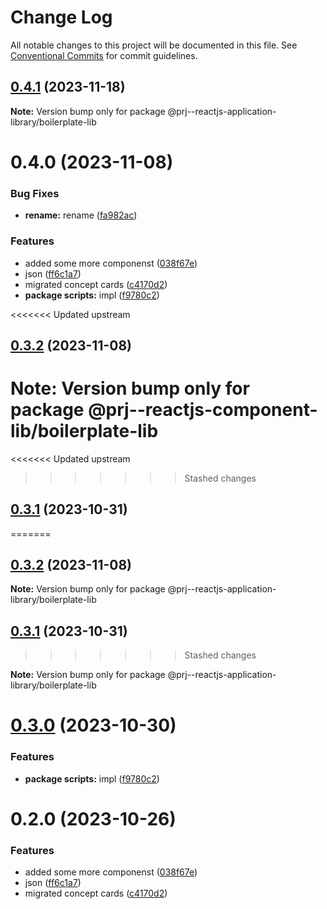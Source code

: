 # Change Log

All notable changes to this project will be documented in this file.
See [Conventional Commits](https://conventionalcommits.org) for commit guidelines.

## [0.4.1](https://github.com/paulAlexSerban/prj--reactjs-application-library/compare/@prj--reactjs-application-library/boilerplate-lib@0.4.0...@prj--reactjs-application-library/boilerplate-lib@0.4.1) (2023-11-18)

**Note:** Version bump only for package @prj--reactjs-application-library/boilerplate-lib

# 0.4.0 (2023-11-08)

### Bug Fixes

-   **rename:** rename ([fa982ac](https://github.com/paulAlexSerban/prj--reactjs-application-library/commit/fa982ac05c386e2f9563611d754b73bc08b54894))

### Features

-   added some more componenst ([038f67e](https://github.com/paulAlexSerban/prj--reactjs-application-library/commit/038f67e70a49d759d0cefca505eb721ff9e6220e))
-   json ([ff6c1a7](https://github.com/paulAlexSerban/prj--reactjs-application-library/commit/ff6c1a7c419f4e66511235803ec26a9db5a85314))
-   migrated concept cards ([c4170d2](https://github.com/paulAlexSerban/prj--reactjs-application-library/commit/c4170d2130e71d04e587acd0f9a4f1becef4d0b3))
-   **package scripts:** impl ([f9780c2](https://github.com/paulAlexSerban/prj--reactjs-application-library/commit/f9780c2896d185c8adf83f5af0782939e799b430))

<<<<<<< Updated upstream

## [0.3.2](https://github.com/paulAlexSerban/prj--reactjs-component-lib/compare/@prj--reactjs-component-lib/boilerplate-lib@0.3.1...@prj--reactjs-component-lib/boilerplate-lib@0.3.2) (2023-11-08)

# **Note:** Version bump only for package @prj--reactjs-component-lib/boilerplate-lib

<<<<<<< Updated upstream

> > > > > > > Stashed changes

## [0.3.1](https://github.com/paulAlexSerban/prj--reactjs-component-lib/compare/@prj--reactjs-component-lib/boilerplate-lib@0.3.0...@prj--reactjs-component-lib/boilerplate-lib@0.3.1) (2023-10-31)

=======

## [0.3.2](https://github.com/paulAlexSerban/prj--reactjs-application-library/compare/@prj--reactjs-application-library/boilerplate-lib@0.3.1...@prj--reactjs-application-library/boilerplate-lib@0.3.2) (2023-11-08)

**Note:** Version bump only for package @prj--reactjs-application-library/boilerplate-lib

## [0.3.1](https://github.com/paulAlexSerban/prj--reactjs-application-library/compare/@prj--reactjs-application-library/boilerplate-lib@0.3.0...@prj--reactjs-application-library/boilerplate-lib@0.3.1) (2023-10-31)

> > > > > > > Stashed changes

**Note:** Version bump only for package @prj--reactjs-application-library/boilerplate-lib

# [0.3.0](https://github.com/paulAlexSerban/prj--reactjs-application-library/compare/@prj--reactjs-application-library/boilerplate-lib@0.2.0...@prj--reactjs-application-library/boilerplate-lib@0.3.0) (2023-10-30)

### Features

-   **package scripts:** impl ([f9780c2](https://github.com/paulAlexSerban/prj--reactjs-application-library/commit/f9780c2896d185c8adf83f5af0782939e799b430))

# 0.2.0 (2023-10-26)

### Features

-   added some more componenst ([038f67e](https://github.com/paulAlexSerban/prj--reactjs-application-library/commit/038f67e70a49d759d0cefca505eb721ff9e6220e))
-   json ([ff6c1a7](https://github.com/paulAlexSerban/prj--reactjs-application-library/commit/ff6c1a7c419f4e66511235803ec26a9db5a85314))
-   migrated concept cards ([c4170d2](https://github.com/paulAlexSerban/prj--reactjs-application-library/commit/c4170d2130e71d04e587acd0f9a4f1becef4d0b3))
